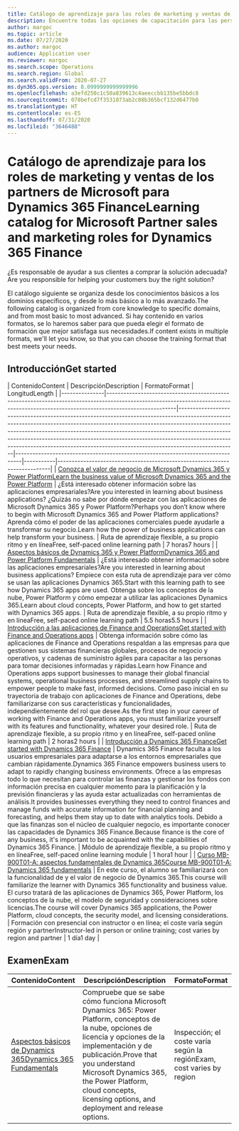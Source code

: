 ```yaml
---
title: Catálogo de aprendizaje para los roles de marketing y ventas de los partners de Microsoft para Dynamics 365 Finance
description: Encuentre todas las opciones de capacitación para las personas en los roles de ventas y marketing para los partners de Microsoft que trabajan con Dynamics 365 Finance.
author: margoc
ms.topic: article
ms.date: 07/27/2020
ms.author: margoc
audience: Application user
ms.reviewer: margoc
ms.search.scope: Operations
ms.search.region: Global
ms.search.validFrom: 2020-07-27
ms.dyn365.ops.version: 8.0999999999999996
ms.openlocfilehash: a3efd250c1c50a839613c4aeeccbb135be5bbdc8
ms.sourcegitcommit: 078befcd7f3531073ab2c08b365bcf132d6477b0
ms.translationtype: HT
ms.contentlocale: es-ES
ms.lasthandoff: 07/31/2020
ms.locfileid: "3646488"
---
```

# <a name="learning-catalog-for-microsoft-partner-sales-and-marketing-roles-for-dynamics-365-finance"></a><span data-ttu-id="04656-103">Catálogo de aprendizaje para los roles de marketing y ventas de los partners de Microsoft para Dynamics 365 Finance</span><span class="sxs-lookup"><span data-stu-id="04656-103">Learning catalog for Microsoft Partner sales and marketing roles for Dynamics 365 Finance</span></span>

<span data-ttu-id="04656-104">¿Es responsable de ayudar a sus clientes a comprar la solución adecuada?</span><span class="sxs-lookup"><span data-stu-id="04656-104">Are you responsible for helping your customers buy the right solution?</span></span>

<span data-ttu-id="04656-105">El catálogo siguiente se organiza desde los conocimientos básicos a los dominios específicos, y desde lo más básico a lo más avanzado.</span><span class="sxs-lookup"><span data-stu-id="04656-105">The following catalog is organized from core knowledge to specific domains, and from most basic to most advanced.</span></span> <span data-ttu-id="04656-106">Si hay contenido en varios formatos, se lo haremos saber para que pueda elegir el formato de formación que mejor satisfaga sus necesidades.</span><span class="sxs-lookup"><span data-stu-id="04656-106">If content exists in multiple formats, we'll let you know, so that you can choose the training format that best meets your needs.</span></span>

## <a name="get-started"></a><span data-ttu-id="04656-107">Introducción<a name="get-started"></a></span><span class="sxs-lookup"><span data-stu-id="04656-107">Get started<a name="get-started"></a></span></span>

| <span data-ttu-id="04656-108">Contenido</span><span class="sxs-lookup"><span data-stu-id="04656-108">Content</span></span>  | <span data-ttu-id="04656-109">Descripción</span><span class="sxs-lookup"><span data-stu-id="04656-109">Description</span></span>  | <span data-ttu-id="04656-110">Formato</span><span class="sxs-lookup"><span data-stu-id="04656-110">Format</span></span>  | <span data-ttu-id="04656-111">Longitud</span><span class="sxs-lookup"><span data-stu-id="04656-111">Length</span></span>    |
|---------------|------------------------------------------------------------------------------------------------------------------------------------------------------------------------------------|--------------------------------------------------------------------------------------------------------------------------------------------------------------------------------------------------------------------------------------------------------------------------------------------------------------------------------------------------------------------------------------------------------------------------|--------------------------------------------------------------------------------|-----------|---------------------------------------------------------------------------|
| [<span data-ttu-id="04656-112">Conozca el valor de negocio de Microsoft Dynamics 365 y Power Platform</span><span class="sxs-lookup"><span data-stu-id="04656-112">Learn the business value of Microsoft Dynamics 365 and the Power Platform</span></span>](https://docs.microsoft.com/learn/paths/learn-business-value-of-dynamics-365-and-power-platform/) | <span data-ttu-id="04656-113">¿Está interesado obtener información sobre las aplicaciones empresariales?</span><span class="sxs-lookup"><span data-stu-id="04656-113">Are you interested in learning about business applications?</span></span> <span data-ttu-id="04656-114">¿Quizás no sabe por dónde empezar con las aplicaciones de Microsoft Dynamics 365 y Power Platform?</span><span class="sxs-lookup"><span data-stu-id="04656-114">Perhaps you don’t know where to begin with Microsoft Dynamics 365 and Power Platform applications?</span></span> <span data-ttu-id="04656-115">Aprenda cómo el poder de las aplicaciones comerciales puede ayudarle a transformar su negocio.</span><span class="sxs-lookup"><span data-stu-id="04656-115">Learn how the power of business applications can help transform your business.</span></span> | <span data-ttu-id="04656-116">Ruta de aprendizaje flexible, a su propio ritmo y en línea</span><span class="sxs-lookup"><span data-stu-id="04656-116">Free, self-paced online learning path</span></span> | <span data-ttu-id="04656-117">7 horas</span><span class="sxs-lookup"><span data-stu-id="04656-117">7 hours</span></span> |
| [<span data-ttu-id="04656-118">Aspectos básicos de Dynamics 365 y Power Platform</span><span class="sxs-lookup"><span data-stu-id="04656-118">Dynamics 365 and Power Platform Fundamentals</span></span>](https://docs.microsoft.com/learn/paths/dyn-power-plat-bus-app-fundamentals/) | <span data-ttu-id="04656-119">¿Está interesado obtener información sobre las aplicaciones empresariales?</span><span class="sxs-lookup"><span data-stu-id="04656-119">Are you interested in learning about business applications?</span></span> <span data-ttu-id="04656-120">Empiece con esta ruta de aprendizaje para ver cómo se usan las aplicaciones Dynamics 365.</span><span class="sxs-lookup"><span data-stu-id="04656-120">Start with this learning path to see how Dynamics 365 apps are used.</span></span> <span data-ttu-id="04656-121">Obtenga sobre los conceptos de la nube, Power Platform y cómo empezar a utilizar las aplicaciones Dynamics 365.</span><span class="sxs-lookup"><span data-stu-id="04656-121">Learn about cloud concepts, Power Platform, and how to get started with Dynamics 365 apps.</span></span> | <span data-ttu-id="04656-122">Ruta de aprendizaje flexible, a su propio ritmo y en línea</span><span class="sxs-lookup"><span data-stu-id="04656-122">Free, self-paced online learning path</span></span> | <span data-ttu-id="04656-123">5.5 horas</span><span class="sxs-lookup"><span data-stu-id="04656-123">5.5 hours</span></span> |
| [<span data-ttu-id="04656-124">Introducción a las aplicaciones de Finance and Operations</span><span class="sxs-lookup"><span data-stu-id="04656-124">Get started with Finance and Operations apps</span></span>](https://docs.microsoft.com/learn/paths/get-started-finance-operations/) | <span data-ttu-id="04656-125">Obtenga información sobre cómo las aplicaciones de Finance and Operations respaldan a las empresas para que gestionen sus sistemas financieras globales, procesos de negocio y operativos, y cadenas de suministro ágiles para capacitar a las personas para tomar decisiones informadas y rápidas.</span><span class="sxs-lookup"><span data-stu-id="04656-125">Learn how Finance and Operations apps support businesses to manage their global financial systems, operational business processes, and streamlined supply chains to empower people to make fast, informed decisions.</span></span> <span data-ttu-id="04656-126">Como paso inicial en su trayectoria de trabajo con aplicaciones de Finance and Operations, debe familiarizarse con sus características y funcionalidades, independientemente del rol que desee.</span><span class="sxs-lookup"><span data-stu-id="04656-126">As the first step in your career of working with Finance and Operations apps, you must familiarize yourself with its features and functionality, whatever your desired role.</span></span> | <span data-ttu-id="04656-127">Ruta de aprendizaje flexible, a su propio ritmo y en línea</span><span class="sxs-lookup"><span data-stu-id="04656-127">Free, self-paced online learning path</span></span> | <span data-ttu-id="04656-128">2 horas</span><span class="sxs-lookup"><span data-stu-id="04656-128">2 hours</span></span> |
| [<span data-ttu-id="04656-129">Introducción a Dynamics 365 Finance</span><span class="sxs-lookup"><span data-stu-id="04656-129">Get started with Dynamics 365 Finance</span></span>](https://docs.microsoft.com/learn/modules/get-started-financial-management-dyn365-finance/) | <span data-ttu-id="04656-130">Dynamics 365 Finance faculta a los usuarios empresariales para adaptarse a los entornos empresariales que cambian rápidamente.</span><span class="sxs-lookup"><span data-stu-id="04656-130">Dynamics 365 Finance empowers business users to adapt to rapidly changing business environments.</span></span> <span data-ttu-id="04656-131">Ofrece a las empresas todo lo que necesitan para controlar las finanzas y gestionar los fondos con información precisa en cualquier momento para la planificación y la previsión financieras y las ayuda estar actualizadas con herramientas de análisis.</span><span class="sxs-lookup"><span data-stu-id="04656-131">It provides businesses everything they need to control finances and manage funds with accurate information for financial planning and forecasting, and helps them stay up to date with analytics tools.</span></span> <span data-ttu-id="04656-132">Debido a que las finanzas son el núcleo de cualquier negocio, es importante conocer las capacidades de Dynamics 365 Finance.</span><span class="sxs-lookup"><span data-stu-id="04656-132">Because finance is the core of any business, it's important to be acquainted with the capabilities of Dynamics 365 Finance.</span></span> | <span data-ttu-id="04656-133">Módulo de aprendizaje flexible, a su propio ritmo y en línea</span><span class="sxs-lookup"><span data-stu-id="04656-133">Free, self-paced online learning module</span></span> | <span data-ttu-id="04656-134">1 hora</span><span class="sxs-lookup"><span data-stu-id="04656-134">1 hour</span></span> |
| [<span data-ttu-id="04656-135">Curso MB-900T01-A: aspectos fundamentales de Dynamics 365</span><span class="sxs-lookup"><span data-stu-id="04656-135">Course MB-900T01-A: Dynamics 365 fundamentals</span></span>](https://www.microsoft.com/learning/course.aspx?cid=MB-900T01) | <span data-ttu-id="04656-136">En este curso, el alumno se familiarizará con la funcionalidad de y el valor de negocio de Dynamics 365.</span><span class="sxs-lookup"><span data-stu-id="04656-136">This course will familiarize the learner with Dynamics 365 functionality and business value.</span></span> <span data-ttu-id="04656-137">El curso tratará de las aplicaciones de Dynamics 365, Power Platform, los conceptos de la nube, el modelo de seguridad y consideraciones sobre licencias.</span><span class="sxs-lookup"><span data-stu-id="04656-137">The course will cover Dynamics 365 applications, the Power Platform, cloud concepts, the security model, and licensing considerations.</span></span> | <span data-ttu-id="04656-138">Formación con presencial con instructor o en línea; el coste varía según región y partner</span><span class="sxs-lookup"><span data-stu-id="04656-138">Instructor-led in person or online training; cost varies by region and partner</span></span> | <span data-ttu-id="04656-139">1 día</span><span class="sxs-lookup"><span data-stu-id="04656-139">1 day</span></span> |

## <a name="exam"></a><span data-ttu-id="04656-140">Examen<a name="exam"></a></span><span class="sxs-lookup"><span data-stu-id="04656-140">Exam<a name="exam"></a></span></span>

| <span data-ttu-id="04656-141">Contenido</span><span class="sxs-lookup"><span data-stu-id="04656-141">Content</span></span> | <span data-ttu-id="04656-142">Descripción</span><span class="sxs-lookup"><span data-stu-id="04656-142">Description</span></span>  | <span data-ttu-id="04656-143">Formato</span><span class="sxs-lookup"><span data-stu-id="04656-143">Format</span></span>  |
|------------------------------------------------------------------------------------------------------------------------------------------------------------------------------|---------------------------------------------------------------------------------------------------------------------------------------------------------------------------------------------------------------------------------------------------------------------------------------------------------------------------------------------------------------------------------------------------|--------------------------------------------------------------------------------|
| [<span data-ttu-id="04656-144">Aspectos básicos de Dynamics 365</span><span class="sxs-lookup"><span data-stu-id="04656-144">Dynamics 365 Fundamentals</span></span>](https://docs.microsoft.com/learn/certifications/d365-fundamentals?wt.mc_id=learningredirect_certs-web-wwl) | <span data-ttu-id="04656-145">Compruebe que se sabe cómo funciona Microsoft Dynamics 365: Power Platform, conceptos de la nube, opciones de licencia y opciones de la implementación y de publicación.</span><span class="sxs-lookup"><span data-stu-id="04656-145">Prove that you understand Microsoft Dynamics 365, the Power Platform, cloud concepts, licensing options, and deployment and release options.</span></span> | <span data-ttu-id="04656-146">Inspección; el coste varía según la región</span><span class="sxs-lookup"><span data-stu-id="04656-146">Exam, cost varies by region</span></span> |
